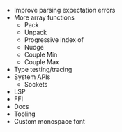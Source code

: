 - Improve parsing expectation errors
- More array functions
  - Pack
  - Unpack
  - Progressive index of
  - Nudge
  - Couple Min
  - Couple Max
- Type testing/tracing
- System APIs
  - Sockets
- LSP
- FFI
- Docs
- Tooling
- Custom monospace font